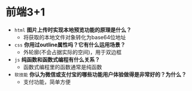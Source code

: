 # 前端3+1
- `html` **图片上传时实现本地预览功能的原理是什么？**
  - 将获取的本地文件对象转化为base64位地址
- `css` **你用过outline属性吗？它有什么运用场景？**
  - 外轮廓(不会占据实际的空间)，用于双边框
- `js` **纯函数和函数式编程有什么关系？**
  - 函数式编程里的函数通常是纯函数
- `软技能` **你认为微信或支付宝的哪些功能用户体验做得是非常好的？为什么？**
  - 支付功能，简单方便